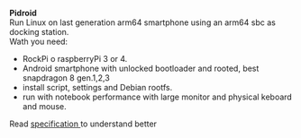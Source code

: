 <b>Pidroid</b>
</br>
Run Linux on last generation arm64 smartphone using an arm64 sbc as docking station.</br>
Wath you need:
<ul>
<li>RockPi o raspberryPi 3 or 4. </li>
<li>Android smartphone with unlocked bootloader and rooted, best snapdragon 8 gen.1,2,3 </li>
<li>install script, settings and Debian rootfs.</li>
<li>run with notebook performance with large monitor and physical keboard and mouse.</li>
</ul>
Read <a href= "REAME_spec.md"> specification </a> to understand better

